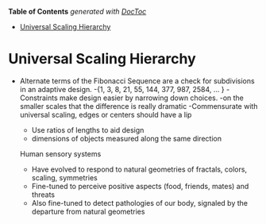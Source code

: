 <!-- START doctoc generated TOC please keep comment here to allow auto update -->
<!-- DON'T EDIT THIS SECTION, INSTEAD RE-RUN doctoc TO UPDATE -->
**Table of Contents**  *generated with [DocToc](https://github.com/thlorenz/doctoc)*

- [Universal Scaling Hierarchy](#universal-scaling-hierarchy)

<!-- END doctoc generated TOC please keep comment here to allow auto update -->

# Universal Scaling Hierarchy #
  - Alternate terms of the Fibonacci Sequence are a check for subdivisions in an adaptive design.
    -{1, 3, 8, 21, 55, 144, 377, 987, 2584, ... }
  -Constraints make design easier by narrowing down choices.
  -on the smaller scales that the difference is really dramatic
  -Commensurate with universal scaling, edges or centers should have a lip
      - Use ratios of lengths to aid design
      - dimensions of objects measured along the same direction

      Human sensory systems
      - Have evolved to respond to natural geometries of fractals, colors, scaling, symmetries
      - Fine-tuned to perceive positive aspects (food, friends, mates) and threats
      - Also fine-tuned to detect pathologies of our body, signaled by the departure from natural geometries

